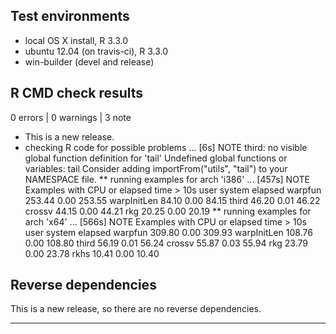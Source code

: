 ## Test environments
* local OS X install, R 3.3.0
* ubuntu 12.04 (on travis-ci), R 3.3.0
* win-builder (devel and release)

## R CMD check results

0 errors | 0 warnings | 3 note

* This is a new release.
* checking R code for possible problems ... [6s] NOTE
third: no visible global function definition for 'tail'
Undefined global functions or variables:
  tail
Consider adding
  importFrom("utils", "tail")
to your NAMESPACE file.
** running examples for arch 'i386' ... [457s] NOTE
Examples with CPU or elapsed time > 10s
              user system elapsed
warpfun     253.44   0.00  253.55
warpInitLen  84.10   0.00   84.15
third        46.20   0.01   46.22
crossv       44.15   0.00   44.21
rkg          20.25   0.00   20.19
** running examples for arch 'x64' ... [566s] NOTE
Examples with CPU or elapsed time > 10s
              user system elapsed
warpfun     309.80   0.00  309.93
warpInitLen 108.76   0.00  108.80
third        56.19   0.01   56.24
crossv       55.87   0.03   55.94
rkg          23.79   0.00   23.78
rkhs         10.41   0.00   10.40

## Reverse dependencies

This is a new release, so there are no reverse dependencies.

---

